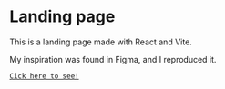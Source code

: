 # Landing page

This is a landing page made with React and Vite.

My inspiration was found in Figma, and I reproduced it.


<a href="https://shop-landing-page-nu.vercel.app/">  `Cick here to see!` </a>
